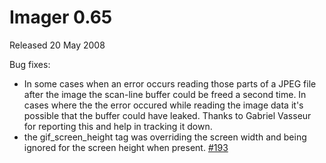 # Imager 0.65

Released 20 May 2008

Bug fixes:
- In some cases when an error occurs reading those parts of a JPEG file after the image the scan-line buffer could be freed a second time. In cases where the the error occured while reading the image data it's possible that the buffer could have leaked. Thanks to Gabriel Vasseur for reporting this and help in tracking it down. 
- the gif_screen_height tag was overriding the screen width and being ignored for the screen height when present. [#193](https://github.com/tonycoz/imager/issues/193)
